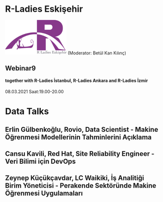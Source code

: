 # R-Ladies Eskişehir 

<img src="https://github.com/bkanx/R-Ladies-EskisehR-Stickers/blob/master/Init.png" width="200"> (Moderator: Betül Kan Kılınç)


## Webinar9

#### together with R-Ladies İstanbul, R-Ladies Ankara and R-Ladies İzmir




08.03.2021 Saat:19.00-20.00

# Data Talks

## Erlin Gülbenkoğlu, Rovio, Data Scientist - Makine Öğrenmesi Modellerinin Tahminlerini Açıklama

## Cansu Kavili, Red Hat, Site Reliability Engineer - Veri Bilimi için DevOps

## Zeynep Küçükçavdar, LC Waikiki, İş Analitiği Birim Yöneticisi - Perakende Sektöründe Makine Öğrenmesi Uygulamaları
